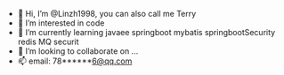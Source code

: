 - 👋 Hi, I’m @Linzh1998, you can also call me Terry
- 👀 I’m interested in code
- 🌱 I’m currently learning javaee springboot mybatis springbootSecurity redis MQ securit 
- 💞️ I’m looking to collaborate on ...
- 📫 email: 78******6@qq.com

<!---
Linzh1998/Linzh1998 is a ✨ special ✨ repository because its `README.md` (this file) appears on your GitHub profile.
You can click the Preview link to take a look at your changes.
--->
